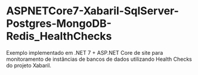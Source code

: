 # ASPNETCore7-Xabaril-SqlServer-Postgres-MongoDB-Redis_HealthChecks
Exemplo implementado em .NET 7 + ASP.NET Core de site para monitoramento de instâncias de bancos de dados utilizando Health Checks do projeto Xabaril.
